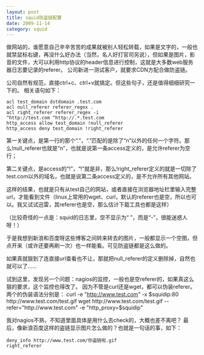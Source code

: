```yaml
---
layout: post
title: squid防盗链配置
date: 2009-11-14
category: squid
---
```


做网站的，谁愿意自己辛辛苦苦的成果就被别人轻松转载，如果是文字的，一般也就禁鼠标右键，再没什么好办法（当然，名人好打官司另说），但如果是图片，影音的文件，大可以利用http协议的header信息进行控制，这就是大多数web服务器日志要记录的referer。
公司新进一测试客户，就要求CDN方配合做防盗链。

公司自然有规范，直接ctrl+c、ctrl+v就搞定。但这些句子，还是值得细细研究一下的。
相关语句如下：
```squid
acl test_domain dstdomain .test.com
acl null_referer referer_regex .
acl right_referer referer_regex -i
^http://test.com ^http://.*.test.com
http_access allow test_domain !null_referer
http_access deny test_domain !right_referer
```
第一关键点，是第一行的那个“.”，“.”匹配的是除了“n”以外的任何一个字符。那么!null_referer也就是“n”，也就是说第一条access定义的，是允许referer为空行；

第二关键点，是access的“!”，“!”就是非，那么!right_referer定义的就是一切除了test.com以外的域名，也就是说第二条access定义的，是不允许所有其他网站。

这样的结果，也就是只有从test自己的网站，或者直接在浏览器地址栏里输入完整url，才能看到文件（linux上常用的wget、curl，默认的referer也是空，所以也可以。我又试试迅雷，其referer也是空，那么估计下载工具也都是这样）

（比较奇怪的一点是：squid的日志里，空不显示为“ ”，而是“-”，很能迷惑人呀！）

于是我想到新浪和百度呀这些博客之间转来转去的图片，一般都显示一个空图，但点开来（或许还要再刷一次）也一样能看。可见防盗链都是这么做的。

如果真就狠到了连直接url查看也不让，那就把null_referer的定义删除掉，自然也就可以了……

试到这里，发现另一个问题：nagios的监控，一般也是空referer的，如果真这么狠的要求，这个监控也得改了。
因为不管是curl还是wget，都可以伪装referer。
两个的伪装语法分别是：
curl -e "http://www.test.com" -x $squidip:80 http://www.test.com/test.gif
wget http://www.test.com/test.gif --refer="http://www.test.com" -e "http_proxy=$squidip"

我对nagios不熟，不知道里面具体是用什么去check的，大概也差不离吧？
最后，像新浪百度这样的盗链显示图片怎么做的？也就是一句话的事，如下：
```squid
deny_info http://www.test.com/你盗链啦.gif
right_referer
```
